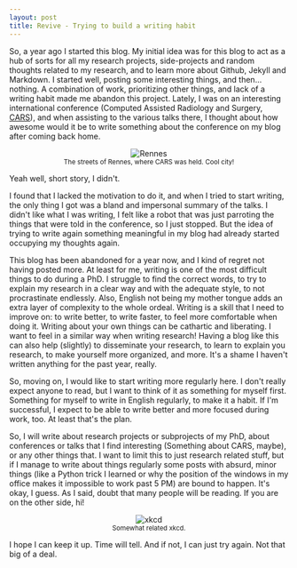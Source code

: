 ```yaml
---
layout: post
title: Revive - Trying to build a writing habit
---
```


So, a year ago I started this blog. My initial idea was for this blog to act as a hub of sorts for all my research projects, side-projects and random thoughts related to my research, and to learn more about Github, Jekyll and Markdown. I started well, posting some interesting things, and then... nothing. A combination of work, prioritizing other things, and lack of a writing habit made me abandon this project. Lately, I was on an interesting international conference (Computed Assisted Radiology and Surgery, [CARS](https://www.cars-int.org)), and when assisting to the various talks there, I thought about how awesome would it be to write something about the conference on my blog after coming back home.

<center>
<figure>
  <img src="{{site.url}}/images/2019-7-12-rennes.jpg" alt="Rennes"/>
  <figcaption><sup>The streets of Rennes, where CARS was held. Cool city!</sup></figcaption>
</figure>
</center>
Yeah well, short story, I didn't. 

I found that I lacked the motivation to do it, and when I tried to start writing, the only thing I got was a bland and impersonal summary of the talks. I didn't like what I was writing, I felt like a robot that was just parroting the things that were told in the conference, so I just stopped. But the idea of trying to write again something meaningful in my blog had already started occupying my thoughts again.

This blog has been abandoned for a year now, and I kind of regret not having posted more. At least for me, writing is one of the most difficult things to do during a PhD. I struggle to find the correct words, to try to explain my research in a clear way and with the adequate style, to not procrastinate endlessly. Also, English not being my mother tongue adds an extra layer of complexity to the whole ordeal. Writing is a skill that I need to improve on: to write better, to write faster, to feel more comfortable when doing it. Writing about your own things can be cathartic and liberating. I want to feel in a similar way when writing research! Having a blog like this can also help (slightly) to disseminate your research, to learn to explain you research, to make yourself more organized, and more. It's a shame I haven't written anything for the past year, really.

So, moving on, I would like to start writing more regularly here. I don't really expect anyone to read, but I want to think of it as something for myself first. Something for myself to write in English regularly, to make it a habit. If I'm successful, I expect to be able to write better and more focused during work, too. At least that's the plan.

So, I will write about research projects or subprojects of my PhD, about conferences or talks that I find interesting (Something about CARS, maybe), or any other things that. I want to limit this to just research related stuff, but if I manage to write about things regularly some posts with absurd, minor things (like a Python trick I learned or why the position of the windows in my office makes it impossible to work past 5 PM) are bound to happen. It's okay, I guess. As I said, doubt that many people will be reading. If you are on the other side, hi! 

<center>
<figure>
  <img src="https://imgs.xkcd.com/comics/time_management.png" alt="xkcd"/>
  <figcaption><sup>Somewhat related xkcd.</sup></figcaption>
</figure>
</center>
I hope I can keep it up. Time will tell. And if not, I can just try again. Not that big of a deal.
